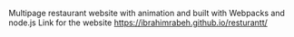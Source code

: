 Multipage restaurant website with animation and built with Webpacks and node.js
Link for the website
https://ibrahimrabeh.github.io/resturantt/
